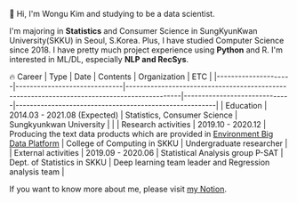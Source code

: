 :wave: Hi, I'm Wongu Kim and studying to be a data scientist. 
  
I'm majoring in **Statistics** and Consumer Science in SungKyunKwan University(SKKU) in Seoul, S.Korea. Plus, I have studied Computer Science since 2018. I have pretty much project experience using **Python** and R. I'm interested in ML/DL, especially **NLP and RecSys**. <!--Nowdays, I am studying text2image model by myself. -->

:fire: Career
| Type                | Date                         | Contents                                                                                    | Organization                 | ETC                                                    |
|---------------------|------------------------------|---------------------------------------------------------------------------------------------|------------------------------|--------------------------------------------------------|
| Education           | 2014.03 - 2021.08 (Expected) | Statistics, Consumer Science                                                                | Sungkyunkwan University      |                                                        |
| Research activities | 2019.10 - 2020.12            | Producing the text data products which are provided in [Environment Big Data Platform](https://www.bigdata-environment.kr/user/main.do) | College of Computing in SKKU | Undergraduate researcher                               |
| External activities | 2019.09 - 2020.06            | Statistical Analysis group P-SAT                                                            | Dept. of Statistics in SKKU    | Deep learning team leader and Regression analysis team |

If you want to know more about me, please visit [my Notion](https://bit.ly/3bI1w6y).

<!--
**circle-sphere/circle-sphere** is a ✨ _special_ ✨ repository because its `README.md` (this file) appears on your GitHub profile.

Here are some ideas to get you started:

- 🔭 I’m currently working on ...
- 🌱 I’m currently learning ...
- 👯 I’m looking to collaborate on ...
- 🤔 I’m looking for help with ...
- 💬 Ask me about ...
- 📫 How to reach me: ...
- 😄 Pronouns: ...
- ⚡ Fun fact: ...
-->
